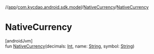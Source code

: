 //[app](../../../index.md)/[com.kycdao.android.sdk.model](../index.md)/[NativeCurrency](index.md)/[NativeCurrency](-native-currency.md)

# NativeCurrency

[androidJvm]\
fun [NativeCurrency](-native-currency.md)(decimals: [Int](https://kotlinlang.org/api/latest/jvm/stdlib/kotlin/-int/index.html), name: [String](https://kotlinlang.org/api/latest/jvm/stdlib/kotlin/-string/index.html), symbol: [String](https://kotlinlang.org/api/latest/jvm/stdlib/kotlin/-string/index.html))
